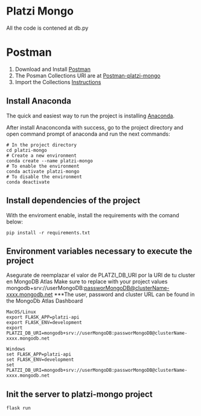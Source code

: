 # Platzi Mongo
All the code is contened at db.py

# Postman
1. Download and Install [Postman](https://www.getpostman.com/downloads/)
2. The Posman Collections URI are at [Postman-platzi-mongo](https://www.getpostman.com/collections/ffcbfb5c8d5cd2dc52d2)
3. Import the Collections [Instructions](https://learning.getpostman.com/docs/postman/collections/data_formats/#exporting-and-importing-postman-data)

## Install Anaconda 
The quick and easiest way to run the project is installing [Anaconda](https://www.anaconda.com/distribution/).

After install Anaconconda with success, go to the project directory and open command prompt of anaconda and run the next commands: 
```
# In the project directory
cd platzi-mongo
# Create a new environment
conda create --name platzi-mongo
# To enable the environment
conda activate platzi-mongo
# To disable the environment
conda deactivate
```
## Install dependencies of the project
With the enviroment enable, install the requirements with the comand below:
```
pip install -r requirements.txt
```
## Environment variables necessary to execute the project
Asegurate de reemplazar el valor de PLATZI_DB_URI por la URI de tu cluster en MongoDB Atlas
Make sure to replace with your project values mongodb+srv://userMongoDB:passworMongoDB@clusterName-xxxx.mongodb.net 
***The user, password and cluster URL can be found in the MongoDb Atlas Dashboard
```
MacOS/Linux
export FLASK_APP=platzi-api
export FLASK_ENV=development 
export PLATZI_DB_URI=mongodb+srv://userMongoDB:passworMongoDB@clusterName-xxxx.mongodb.net

Windows
set FLASK_APP=platzi-api
set FLASK_ENV=development 
set PLATZI_DB_URI=mongodb+srv://userMongoDB:passworMongoDB@clusterName-xxxx.mongodb.net
```

## Init the server to platzi-mongo project
```
flask run
```
